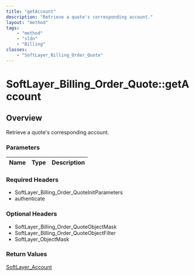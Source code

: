 ```yaml
---
title: "getAccount"
description: "Retrieve a quote's corresponding account."
layout: "method"
tags:
    - "method"
    - "sldn"
    - "Billing"
classes:
    - "SoftLayer_Billing_Order_Quote"
---
```

# SoftLayer_Billing_Order_Quote::getAccount
## Overview 
Retrieve a quote's corresponding account.

### Parameters 
|Name | Type | Description |
| --- | --- | --- |


### Required Headers
* SoftLayer_Billing_Order_QuoteInitParameters
* authenticate

### Optional Headers
* SoftLayer_Billing_Order_QuoteObjectMask
* SoftLayer_Billing_Order_QuoteObjectFilter
* SoftLayer_ObjectMask

### Return Values
<a href='/reference/datatypes/SoftLayer_Account'>SoftLayer_Account </a>
